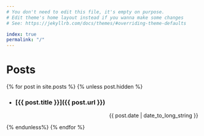 ```yaml
---
# You don't need to edit this file, it's empty on purpose.
# Edit theme's home layout instead if you wanna make some changes
# See: https://jekyllrb.com/docs/themes/#overriding-theme-defaults

index: true
permalink: "/"
---
```


# [](#header-1)Posts

{% for post in site.posts %}
{% unless post.hidden %}
-   ### [{{ post.title }}]({{ post.url }}) 


<!-- {{ post.excerpt }} -->

<div style="text-align: right;"><p>{{ post.date | date_to_long_string }}</p></div>

<!-- <div style="text-align: center;"><p>______________</p></div> -->
<!-- &nbsp;&nbsp;&nbsp;&nbsp;&nbsp;&nbsp;&nbsp;&nbsp;&nbsp;&nbsp;&nbsp;&nbsp; -->
{% endunless%}
{% endfor %}
